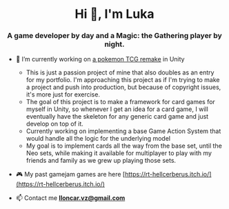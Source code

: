 <h1 align="center">Hi 👋, I'm Luka</h1>
<h3 align="center">A game developer by day and a Magic: the Gathering player by night.</h3>

- 🔭 I’m currently working on [a pokemon TCG remake](https://github.com/lloncar15/NeoPokemonTCG_Unity) in Unity
  - This is just a passion project of mine that also doubles as an entry for my portfolio. I'm approaching this project as if I'm trying to make a project and push into production, but because of copyright issues, it's more just for exercise.
  - The goal of this project is to make a framework for card games for myself in Unity, so whenever I get an idea for a card game, I will eventually have the skeleton for any generic card game and just develop on top of it.
  - Currently working on implementing a base Game Action System that would handle all the logic for the underlying model
  - My goal is to implement cards all the way from the base set, until the Neo sets, while making it available for multiplayer to play with my friends and family as we grew up playing those sets.

- 🎮 My past gamejam games are here [https://rt-hellcerberus.itch.io/](https://rt-hellcerberus.itch.io/)

- 📫 Contact me **lloncar.vz@gmail.com**
